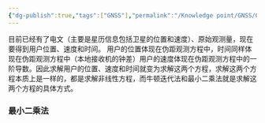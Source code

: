 ```yaml
---
{"dg-publish":true,"tags":["GNSS"],"permalink":"/Knowledge point/GNSS/GPS定位算法（牛顿迭代+最小二乘法+卡尔曼滤波）/","dgPassFrontmatter":true}
---
```


目前已经有了电文（主要是星历信息包括卫星的位置和速度）、原始观测量，现在要得到用户位置、速度和时间。
用户的位置体现在伪距观测方程中，时间同样体现在伪距观测方程中（本地接收机的钟差）用户的速度体现在伪距观测方程中的一阶导数。因此求解用户的位置、速度和时间就变为求解这两个方程，求解这两个方程本质上是一样的，都是求解非线性方程，而牛顿迭代法和最小二乘法就是求解这两个方程的具体方式。

### 最小二乘法

